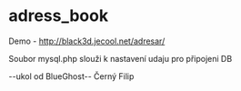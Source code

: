 # adress_book
Demo - http://black3d.jecool.net/adresar/

Soubor mysql.php slouži k nastavení udaju pro připojeni DB

--ukol od BlueGhost-- Černý Filip
